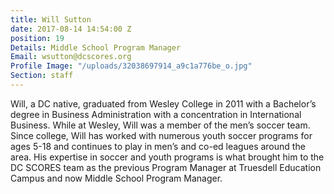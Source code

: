 ```yaml
---
title: Will Sutton
date: 2017-08-14 14:54:00 Z
position: 19
Details: Middle School Program Manager
Email: wsutton@dcscores.org
Profile Image: "/uploads/32038697914_a9c1a776be_o.jpg"
Section: staff
---
```


Will, a DC native, graduated from Wesley College in 2011 with a Bachelor’s degree in Business Administration with a concentration in International Business. While at Wesley, Will was a member of the men’s soccer team. Since college, Will has worked with numerous youth soccer programs for ages 5-18 and continues to play in men’s and co-ed leagues around the area. His expertise in soccer and youth programs is what brought him to the DC SCORES team as the previous Program Manager at Truesdell Education Campus and now Middle School Program Manager.
